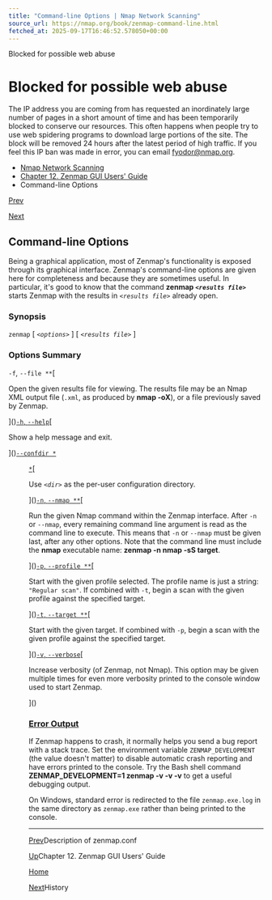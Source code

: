 ```yaml
---
title: "Command-line Options | Nmap Network Scanning"
source_url: https://nmap.org/book/zenmap-command-line.html
fetched_at: 2025-09-17T16:46:52.578050+00:00
---
```


Blocked for possible web abuse

Blocked for possible web abuse
==========

The IP address you are coming from has requested an inordinately large number of pages in a short amount of time and has been temporarily blocked to conserve our resources. This often happens when people try to use web spidering programs to download large portions of the site. The block will be removed 24 hours after the latest period of high traffic. If you feel this IP ban was made in error, you can email fyodor@nmap.org.

* [Nmap Network Scanning](https://nmap.org/book/toc.html)
* [Chapter 12. Zenmap GUI Users' Guide](https://nmap.org/book/zenmap.html)
* Command-line Options

[Prev](https://nmap.org/book/zenmap-conf.html)

[Next](https://nmap.org/book/zenmap-history.html)

Command-line Options
----------

[]()[]()

 Being a graphical application, most of Zenmap's functionality is exposed through its graphical interface. Zenmap's command-line options are given here for completeness and because they are sometimes useful. In particular, it's good to know that the command **zenmap *`<results file>`*** starts Zenmap with the results in *`<results file>`* already open.

### Synopsis ###

`zenmap` [ *`<options>`* ] [ *`<results file>`* ]

### Options Summary ###

`-f`, `--file *`<results file>`*`[]()[

Open the given results file for viewing. The results file may be an Nmap XML output file (`.xml`, as produced by **nmap -oX**), or a file previously saved by Zenmap.

]()[`-h`, `--help`]()[]()[

Show a help message and exit.

]()[`--confdir *`<dir>`*`]()[]()[

Use *`<dir>`* as the per-user configuration directory.

]()[`-n`, `--nmap *`<Nmap command line>`*`]()[]()[

Run the given Nmap command within the Zenmap interface. After `-n` or `--nmap`, every remaining command line argument is read as the command line to execute. This means that `-n` or `--nmap` must be given last, after any other options. Note that the command line must include the **nmap** executable name: **zenmap -n nmap -sS target**.

]()[`-p`, `--profile *`<profile>`*`]()[]()[

Start with the given profile selected. The profile name is just a string: `"Regular scan"`. If combined with `-t`, begin a scan with the given profile against the specified target.

]()[`-t`, `--target *`<target>`*`]()[]()[

Start with the given target. If combined with `-p`, begin a scan with the given profile against the specified target.

]()[`-v`, `--verbose`]()[]()[

Increase verbosity (of Zenmap, not Nmap). This option may be given multiple times for even more verbosity printed to the console window used to start Zenmap.

]()

### [Error Output]() ###

[]()

 If Zenmap happens to crash, it normally helps you send a bug report with a stack trace. Set the environment variable `ZENMAP_DEVELOPMENT`[]() (the value doesn't matter) to disable automatic crash reporting and have errors printed to the console. Try the Bash shell command **ZENMAP\_DEVELOPMENT=1 zenmap -v -v -v** to get a useful debugging output.

 On Windows, standard error is redirected to the file `zenmap.exe.log` in the same directory as `zenmap.exe` rather than being printed to the console.

---

[Prev](https://nmap.org/book/zenmap-conf.html)Description of zenmap.conf

[Up](https://nmap.org/book/zenmap.html)Chapter 12. Zenmap GUI Users' Guide

[Home](https://nmap.org/book/toc.html)

[Next](https://nmap.org/book/zenmap-history.html)History